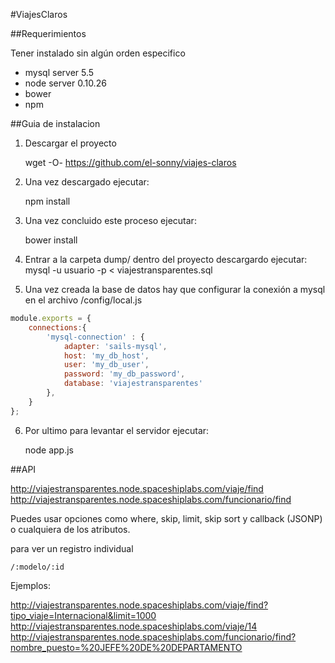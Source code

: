 #ViajesClaros

##Requerimientos

Tener instalado sin algún orden especifico 
* mysql server 5.5
* node server 0.10.26
* bower
* npm

##Guia de instalacion

1. Descargar el proyecto

    wget -O- https://github.com/el-sonny/viajes-claros

2. Una vez descargado ejecutar: 

    npm install

3. Una vez concluido este proceso ejecutar: 

    bower install

4. Entrar a la carpeta dump/ dentro del proyecto descargardo ejecutar: 
    mysql -u usuario -p < viajestransparentes.sql

5. Una vez creada la base de datos hay que configurar la conexión a mysql en el archivo /config/local.js 

```JavaScript
module.exports = {
	connections:{
		'mysql-connection' : {
		    adapter: 'sails-mysql',
		    host: 'my_db_host',
		    user: 'my_db_user',
		    password: 'my_db_password',
		    database: 'viajestransparentes'
		},
	}
};
```

6. Por ultimo para levantar el servidor ejecutar:

    node app.js

##API

http://viajestransparentes.node.spaceshiplabs.com/viaje/find
http://viajestransparentes.node.spaceshiplabs.com/funcionario/find

Puedes usar opciones como where, skip, limit, skip sort y callback (JSONP) o cualquiera de los atributos.

para ver un registro individual

    /:modelo/:id

Ejemplos:

http://viajestransparentes.node.spaceshiplabs.com/viaje/find?tipo_viaje=Internacional&limit=1000
http://viajestransparentes.node.spaceshiplabs.com/viaje/14
http://viajestransparentes.node.spaceshiplabs.com/funcionario/find?nombre_puesto=%20JEFE%20DE%20DEPARTAMENTO